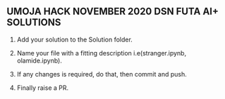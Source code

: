## UMOJA HACK NOVEMBER 2020 DSN FUTA AI+ SOLUTIONS


1. Add your solution to the Solution folder.

2. Name your file with a fitting description i.e(stranger.ipynb, olamide.ipynb). 

3. If any changes is required, do that, then commit and push.

4. Finally raise a PR.



